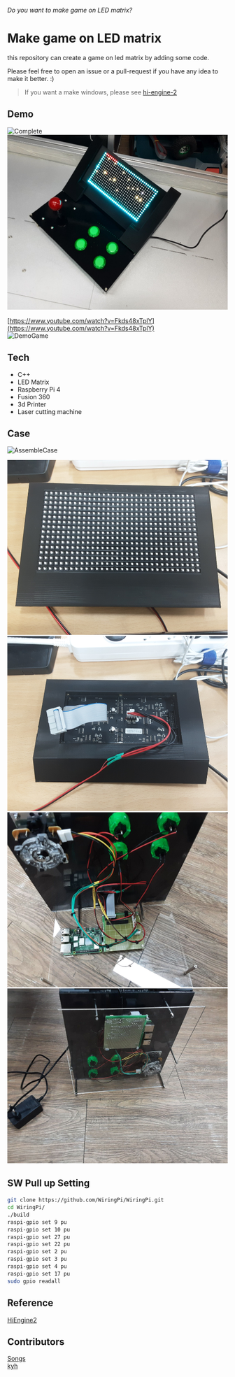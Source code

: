 *Do you want to make game on LED matrix?*
# Make game on LED matrix
this repository can create a game on led matrix by adding some code.

Please feel free to open an issue or a pull-request if you have any idea to make it better. :)

> If you want a make windows, please see [hi-engine-2](https://github.com/BudlePlay/Hi-Engine2)  

## Demo
![Complete](imgs/Complete.gif)  
<img src="imgs/Complete.jpg" height="400">  

[https://www.youtube.com/watch?v=Fkds48xTplY](https://www.youtube.com/watch?v=Fkds48xTplY)  
![DemoGame](imgs/DemoGame.gif)  


## Tech
- C++
- LED Matrix
- Raspberry Pi 4
- Fusion 360
- 3d Printer
- Laser cutting machine

## Case

![AssembleCase](imgs/AssembleCase.gif)  

<img src="imgs/MatrixCaseFront.jpg" height="400">  
<img src="imgs/MatrixCaseBack.jpg" height="400">  
<img src="imgs/01_Lower.jpg" height="400">  
<img src="imgs/02_Lower.jpg" height="400">  

## SW Pull up Setting
```sh
git clone https://github.com/WiringPi/WiringPi.git
cd WiringPi/
./build
raspi-gpio set 9 pu
raspi-gpio set 10 pu
raspi-gpio set 27 pu
raspi-gpio set 22 pu
raspi-gpio set 2 pu
raspi-gpio set 3 pu
raspi-gpio set 4 pu
raspi-gpio set 17 pu 
sudo gpio readall
```

## Reference
[HiEngine2](https://github.com/BudlePlay/Hi-Engine2)

## Contributors
[Songs](https://github.com/SHSongs)  
[kyh](https://github.com/1q2f3d)
